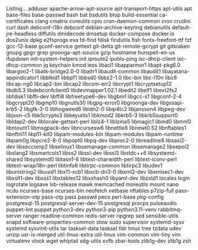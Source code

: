 Listing...
adduser
apache-arrow-apt-source
apt-transport-https
apt-utils
apt
base-files
base-passwd
bash
bat
bsdutils
btop
build-essential
ca-certificates
clang
cmatrix
coreutils
cpio
cron-daemon-common
cron
crudini
curl
dash
debconf-i18n
debconf
debian-archive-keyring
debianutils
default-jre-headless
diffutils
dmidecode
dmsetup
docker-compose
docker.io
dos2unix
dpkg
e2fsprogs
exa
fd-find
fdisk
findutils
fish
fonts-freefont-ttf
fzf
gcc-12-base
gconf-service
gettext
git-delta
git-remote-gcrypt
git
gitkraken
gnupg
gpgv
grep
groonga-apt-source
gzip
hostname
hunspell-en-us
ifupdown
init-system-helpers
init
iproute2
iputils-ping
isc-dhcp-client
isc-dhcp-common
jq
keychain
kmod
less
libacl1
libapparmor1
libapt-pkg6.0
libargon2-1
libatk-bridge2.0-0
libattr1
libaudit-common
libaudit1
libayatana-appindicator1
libblkid1
libbpf1
libbsd0
libbz2-1.0
libc-bin
libc-l10n
libc6
libcap-ng0
libcap2-bin
libcap2
libcom-err2
libcrypt1
libcryptsetup12
libdb5.3
libdebconfclient0
libdevmapper1.02.1
libedit2
libelf1
libext2fs2
libfdisk1
libffi-dev
libffi8
libfreetype6-dev
libgbm1
libgcc-s1
libgconf-2-4
libgcrypt20
libgmp10
libgnutls30
libgpg-error0
libgroonga-dev
libgssapi-krb5-2
libgtk-3-0
libhogweed6
libidn2-0
libip4tc2
libjansson4
libjpeg-dev
libjson-c5
libk5crypto3
libkeyutils1
libkmod2
libkrb5-3
libkrb5support0
libldap2-dev
liblocale-gettext-perl
liblz4-1
liblzma5
libmagic1
libmd0
libmnl0
libmount1
libmsgpack-dev
libncursesw6
libnettle8
libnewt0.52
libnftables1
libnftnl11
libp11-kit0
libpam-modules-bin
libpam-modules
libpam-runtime
libpam0g
libpcre2-8-0
libpopt0
libpq-dev
libproc2-0
libreadline8
libsasl2-dev
libseccomp2
libselinux1
libsemanage-common
libsemanage2
libsepol2
libslang2
libsmartcols1
libss2
libssl-dev
libssl3
libstdc++6
libsystemd-shared
libsystemd0
libtasn1-6
libtext-charwidth-perl
libtext-iconv-perl
libtext-wrapi18n-perl
libtinfo6
libtirpc-common
libtirpc3
libudev1
libunistring2
libuuid1
libx11-xcb1
libxcb-dri3-0
libxml2-dev
libxmlsec1-dev
libxslt1-dev
libxss1
libxtables12
libxxhash0
libyaml-dev
libzstd1
locales
login
logrotate
logsave
lsb-release
mawk
memcached
moreutils
mount
nano
ncdu
ncurses-base
ncurses-bin
neofetch
netbase
nftables
p7zip-full
pass-extension-otp
pass-otp
pass
passwd
peco
perl-base
pkg-config
postgresql-15
postgresql-server-dev-15
postgresql
procps
pulseaudio
puppet-lint
puppet
python3-dev
python3-pip
python3.11-venv
rabbitmq-server
ranger
readline-common
redis-server
ripgrep
sed
sensible-utils
snapd
software-properties-common
stow
sudo
supervisor
systemd-sysv
systemd
sysvinit-utils
tar
tasksel-data
tasksel
tldr
tmux
tree
tzdata
udev
unzip
usr-is-merged
util-linux-extra
util-linux
vim-common
vim-tiny
vim
virtualenv
vlock
wget
whiptail
xdg-utils
xvfb
zbar-tools
zlib1g-dev
zlib1g
zsh
